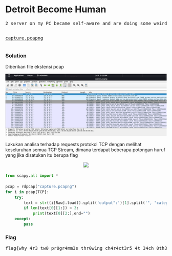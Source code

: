 <h1><b>Detroit Become Human</b></h1>
<pre>
2 server on my PC became self-aware and are doing some weird sh*t. Try to find something out.

<a href="http://static.beast.sdslabs.co/static/Detroit%20Become%20Human/capture.pcapng">capture.pcapng</a>
</pre>
<h3><b>Solution</b></h3>
<p>Diberikan file ekstensi pcap</p>
<p align="center">
       <img src="https://github.com/enomarozi/CTF-Writeup/blob/master/Wireshark/Images/Detroit%20Become%20Human1.png">
</p>
<p>Lakukan analisa terhadap requests protokol TCP dengan melihat keseluruhan semua TCP Stream, dimana terdapat beberapa potongan huruf yang jika disatukan itu berupa flag</p>
<p align="center">
    <img src="https://github.com/enomarozi/CTF-Writeup/blob/master/Wireshark/Images/Detroit%20Become%20Human2.png">
</p>

```python
from scapy.all import *

pcap = rdpcap("capture.pcapng")
for i in pcap[TCP]:
    try:
        text = str((i[Raw].load)).split('output":')[1].split('", "category":')
        if len(text[0][1:]) < 3:
            print(text[0][2:],end="")
    except:
        pass
````

<h3><b>Flag</b></h3>
<pre>
flag{why_4r3_tw0_pr0gr4mm3s_thr0w1ng_ch4r4ct3r5_4t_34ch_0th3r??}
</pre>
